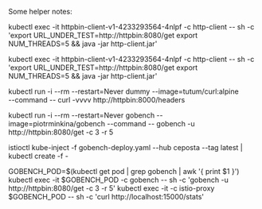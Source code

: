 
Some helper notes:

kubectl exec -it httpbin-client-v1-4233293564-4nlpf  -c http-client  -- sh -c 'export URL_UNDER_TEST=http://httpbin:8080/get export NUM_THREADS=5  && java -jar http-client.jar'



kubectl exec -it httpbin-client-v1-4233293564-4nlpf  -c http-client  -- sh -c 'export URL_UNDER_TEST=http://httpbin:8080/get export NUM_THREADS=5  && java -jar http-client.jar'


kubectl run -i --rm --restart=Never dummy --image=tutum/curl:alpine \
--command -- curl -vvvv http://httpbin:8000/headers



 kubectl run -i --rm --restart=Never gobench --image=piotrminkina/gobench --command -- gobench -u http://httpbin:8080/get -c 3 -r 5
 
 
 istioctl kube-inject -f gobench-deploy.yaml --hub ceposta --tag latest | kubectl create -f -
 
 GOBENCH_POD=$(kubectl get pod | grep gobench | awk '{ print $1 }')
 kubectl exec -it $GOBENCH_POD  -c gobench  -- sh -c 'gobench -u http://httpbin:8080/get -c 3 -r 5'
 kubectl exec -it -c istio-proxy $GOBENCH_POD -- sh -c 'curl http://localhost:15000/stats'
 